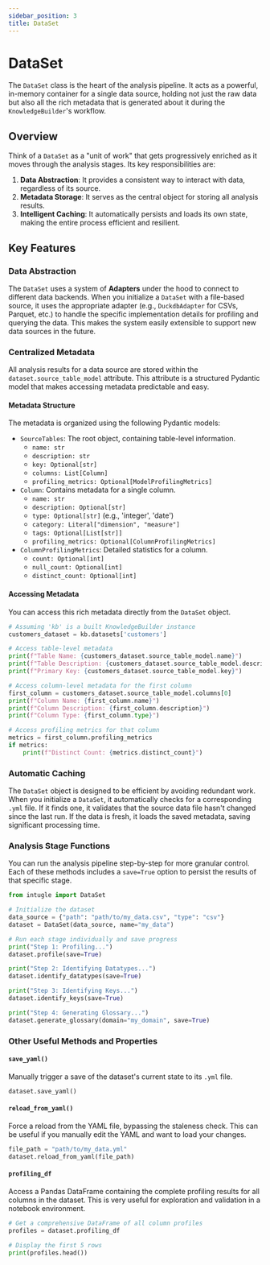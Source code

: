 ```yaml
---
sidebar_position: 3
title: DataSet
---
```


# DataSet

The `DataSet` class is the heart of the analysis pipeline. It acts as a powerful, in-memory container for a single data source, holding not just the raw data but also all the rich metadata that is generated about it during the `KnowledgeBuilder`'s workflow.

## Overview

Think of a `DataSet` as a "unit of work" that gets progressively enriched as it moves through the analysis stages. Its key responsibilities are:

1.  **Data Abstraction**: It provides a consistent way to interact with data, regardless of its source.
2.  **Metadata Storage**: It serves as the central object for storing all analysis results.
3.  **Intelligent Caching**: It automatically persists and loads its own state, making the entire process efficient and resilient.

## Key Features

### Data Abstraction

The `DataSet` uses a system of **Adapters** under the hood to connect to different data backends. When you initialize a `DataSet` with a file-based source, it uses the appropriate adapter (e.g., `DuckdbAdapter` for CSVs, Parquet, etc.) to handle the specific implementation details for profiling and querying the data. This makes the system easily extensible to support new data sources in the future.

### Centralized Metadata

All analysis results for a data source are stored within the `dataset.source_table_model` attribute. This attribute is a structured Pydantic model that makes accessing metadata predictable and easy.

#### Metadata Structure

The metadata is organized using the following Pydantic models:

-   `SourceTables`: The root object, containing table-level information.
    -   `name: str`
    -   `description: str`
    -   `key: Optional[str]`
    -   `columns: List[Column]`
    -   `profiling_metrics: Optional[ModelProfilingMetrics]`
-   `Column`: Contains metadata for a single column.
    -   `name: str`
    -   `description: Optional[str]`
    -   `type: Optional[str]` (e.g., 'integer', 'date')
    -   `category: Literal["dimension", "measure"]`
    -   `tags: Optional[List[str]]`
    -   `profiling_metrics: Optional[ColumnProfilingMetrics]`
-   `ColumnProfilingMetrics`: Detailed statistics for a column.
    -   `count: Optional[int]`
    -   `null_count: Optional[int]`
    -   `distinct_count: Optional[int]`

#### Accessing Metadata

You can access this rich metadata directly from the `DataSet` object.

```python
# Assuming 'kb' is a built KnowledgeBuilder instance
customers_dataset = kb.datasets['customers']

# Access table-level metadata
print(f"Table Name: {customers_dataset.source_table_model.name}")
print(f"Table Description: {customers_dataset.source_table_model.description}")
print(f"Primary Key: {customers_dataset.source_table_model.key}")

# Access column-level metadata for the first column
first_column = customers_dataset.source_table_model.columns[0]
print(f"Column Name: {first_column.name}")
print(f"Column Description: {first_column.description}")
print(f"Column Type: {first_column.type}")

# Access profiling metrics for that column
metrics = first_column.profiling_metrics
if metrics:
    print(f"Distinct Count: {metrics.distinct_count}")
```

### Automatic Caching

The `DataSet` object is designed to be efficient by avoiding redundant work. When you initialize a `DataSet`, it automatically checks for a corresponding `.yml` file. If it finds one, it validates that the source data file hasn't changed since the last run. If the data is fresh, it loads the saved metadata, saving significant processing time.

### Analysis Stage Functions

You can run the analysis pipeline step-by-step for more granular control. Each of these methods includes a `save=True` option to persist the results of that specific stage.

```python
from intugle import DataSet

# Initialize the dataset
data_source = {"path": "path/to/my_data.csv", "type": "csv"}
dataset = DataSet(data_source, name="my_data")

# Run each stage individually and save progress
print("Step 1: Profiling...")
dataset.profile(save=True)

print("Step 2: Identifying Datatypes...")
dataset.identify_datatypes(save=True)

print("Step 3: Identifying Keys...")
dataset.identify_keys(save=True)

print("Step 4: Generating Glossary...")
dataset.generate_glossary(domain="my_domain", save=True)
```

### Other Useful Methods and Properties

#### `save_yaml()`

Manually trigger a save of the dataset's current state to its `.yml` file.

```python
dataset.save_yaml()
```

#### `reload_from_yaml()`

Force a reload from the YAML file, bypassing the staleness check. This can be useful if you manually edit the YAML and want to load your changes.

```python
file_path = "path/to/my_data.yml"
dataset.reload_from_yaml(file_path)
```

#### `profiling_df`

Access a Pandas DataFrame containing the complete profiling results for all columns in the dataset. This is very useful for exploration and validation in a notebook environment.

```python
# Get a comprehensive DataFrame of all column profiles
profiles = dataset.profiling_df

# Display the first 5 rows
print(profiles.head())
```